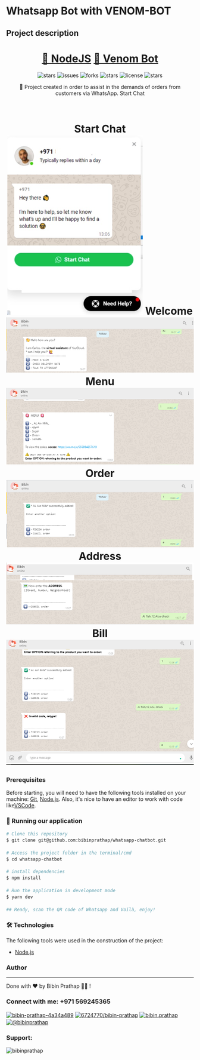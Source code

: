 # Whatsapp Bot with VENOM-BOT

## Project description

<p align="center"></p>
<h1 align="center">
    <a href="https://nodejs.org/en/">🔗 NodeJS</a>
    <a href="https://www.npmjs.com/package/venom-bot">🧠 Venom Bot</a>
</h1>
<p align="center"> 
<img alt="stars" title="stars" src="https://img.shields.io/github/stars/bibinprathap/whatsapp-chatbot" />
<img alt="issues" title="issues" src="https://img.shields.io/github/issues/bibinprathap/whatsapp-chatbot" />
<img alt="forks" title="forks" src="https://img.shields.io/github/forks/bibinprathap/whatsapp-chatbot" />
<img alt="stars" title="stars" src="https://img.shields.io/github/stars/bibinprathap/whatsapp-chatbot" />
<img alt="license" title="license" src="https://img.shields.io/github/license/bibinprathap/whatsapp-chatbot" />
<img alt="stars" title="stars" src="https://img.shields.io/twitter/url?style=social&url=https%3A%2F%2Fadroitclouderp.com%2Ffull-stack-developer%2Freact-node-js" />

</p>
<p align="center">🚀 Project created in order to assist in the demands of orders from  customers  via WhatsApp.
 Start Chat
</p>
<br>
<h1 align="center">
 Start Chat  
  <img alt="Welcome" title="Welcome" src="./assets/image6.jpg" />
  Welcome
  <img alt="Welcome" title="Welcome" src="./assets/image5.png" />
  Menu
  <img alt="Menu" title="Menu" src="./assets/image2.png" />
  Order
  <img alt="Order" title="Order" src="./assets/image3.png" />
  Address
  <img alt="Address" title="Address" src="./assets/image1.png" />
  Bill
  <img alt="Bill" title="Bill" src="./assets/image4.png" /> 
</h1>

### Prerequisites

Before starting, you will need to have the following tools installed on your machine:
[Git](https://git-scm.com), [Node.js](https://nodejs.org/en/).
Also, it's nice to have an editor to work with code like[VSCode](https://code.visualstudio.com/).

### 🎲 Running our application

```bash
# Clone this repository
$ git clone git@github.com:bibinprathap/whatsapp-chatbot.git

# Access the project folder in the terminal/cmd
$ cd whatsapp-chatbot

# install dependencies
$ npm install

# Run the application in development mode
$ yarn dev

## Ready, scan the QR code of Whatsapp and Voilà, enjoy!
```

### 🛠 Technologies

The following tools were used in the construction of the project:

- [Node.js](https://nodejs.org/en/)
 


### Author

---
  

Done with ❤️ by Bibin Prathap 👋🏽 !

<h3 align="left">Connect with me: +971 569245365</h3>
<p align="left">
<a href="https://linkedin.com/in/bibin-prathap-4a34a489" target="blank"><img align="center" src="https://raw.githubusercontent.com/rahuldkjain/github-profile-readme-generator/master/src/images/icons/Social/linked-in-alt.svg" alt="bibin-prathap-4a34a489" height="30" width="40" /></a>
<a href="https://stackoverflow.com/users/6724770/bibin-prathap" target="blank"><img align="center" src="https://raw.githubusercontent.com/rahuldkjain/github-profile-readme-generator/master/src/images/icons/Social/stack-overflow.svg" alt="6724770/bibin-prathap" height="30" width="40" /></a>
<a href="https://fb.com/bibin.prathap" target="blank"><img align="center" src="https://raw.githubusercontent.com/rahuldkjain/github-profile-readme-generator/master/src/images/icons/Social/facebook.svg" alt="bibin.prathap" height="30" width="40" /></a>
<a href="https://medium.com/@bibinprathap" target="blank"><img align="center" src="https://raw.githubusercontent.com/rahuldkjain/github-profile-readme-generator/master/src/images/icons/Social/medium.svg" alt="@bibinprathap" height="30" width="40" /></a>
</p> 

<h3 align="left">Support:</h3>
<p><a href="https://www.buymeacoffee.com/bibinprathap"> <img align="left" src="https://cdn.buymeacoffee.com/buttons/v2/default-yellow.png" height="50" width="210" alt="bibinprathap" /></a></p><br><br>
 
